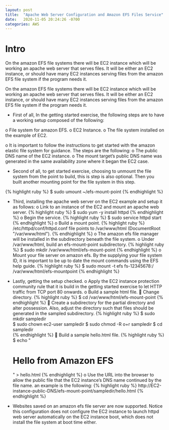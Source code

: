 ```yaml
---
layout: post
title:  "Apache Web Server Configuration and Amazon EFS Files Service"
date:   2020-11-05 20:24:26 -0700
categories: AWS
---
```


<h1><b>Intro</b></h1>
On the amazon EFS file systems there will be EC2 instance which will be working an apache web server that serves files. It will be either an EC2 instance, or should have many EC2 instances serving files from the amazon EFS file system if the program needs it. 

On the amazon EFS file systems there will be EC2 instance which will be working an apache web server that serves files. It will be either an EC2 instance, or should have many EC2 instances serving files from the amazon EFS file system if the program needs it.

- 	First of all, In the getting started exercise, the following steps are to have a working setup composed of the following:

 o	File system for amazon EFS. 
 o	EC2 Instance. 
 o	The file system installed on the example of EC2. 

   o	It is important to follow the instructions to get started with the amazon elastic file system for guidance. The steps are the following: 
o	The public DNS name of the EC2 instance. 
o	The mount target’s public DNS name was generated in the same availability zone where it began the EC2 case.


-	Second of all, to get started exercise, choosing to unmount the file system from the point to build, this is step is also optional. Then you built another mounting point for the file system in this step.

   {% highlight ruby %}
   $ sudo umount  ~/efs-mount-point
   {% endhighlight %}
  
-  Third, installing the apache web server on the EC2 example and setup it as follows:
o	Link to an instance of the EC2 and mount an apache web server.
{% highlight ruby %}
$ sudo yum -y install httpd
{% endhighlight %}
o	Begin the service. 
{% highlight ruby %}
$ sudo service httpd start
{% endhighlight %}
o	Build a mount point.
{% highlight ruby %}
/etc/httpd/conf/httpd.conf file points to /var/www/html (DocumentRoot "/var/www/html").
{% endhighlight %}
o	The amazon efs file manager will be installed in the subdirectory beneath the file system. 
o	Under /var/www/html, build an efs-mount-point subdirectory.
{% highlight ruby %}
$ sudo mkdir /var/www/html/efs-mount-point
{% endhighlight %}
o	Mount your file server on amazon efs. By the supplying your file system ID, it is important to be up to date the mount commands using the EFS help guide.
{% highlight ruby %}
$ sudo mount -t efs fs-12345678:/ /var/www/html/efs-mountpoint
{% endhighlight %}
      
- Lastly, getting the setup checked.
o	Apply the EC2 instance protection community rule that it is build in the getting started exercise to let HTTP traffic from TCP port 80 onwards. 
o	Build a sample html file.
	Change directory.
{% highlight ruby %}
$ cd /var/www/html/efs-mount-point
{% endhighlight %}
	Create a subdirectory for the partial directory and alter possession. Also, adjust the directory such that files should be generated in the sampled subdirectory.
{% highlight ruby %}
$  sudo mkdir sampledir  
$  sudo chown  ec2-user sampledir
$  sudo chmod -R o+r sampledir
$  cd sampledir  
{% endhighlight %}
	Build a sample hello.html file.
{% highlight ruby %}
$ echo "<html><h1>Hello from Amazon EFS</h1></html>" > hello.html 
{% endhighlight %}
o	Use the URL into the browser to allow the public file that the EC2 instance’s DNS name continued by the file name. an example is the following:
{% highlight ruby %}
http://EC2-instance-public-DNS/efs-mount-point/sampledir/hello.html
{% endhighlight %}
-	Websites saved on an amazon efs file server are now supported. Notice this configuration does not configure the EC2 instance to launch httpd web server automatically on the EC2 instance boot, which does not install the file system at boot time either.